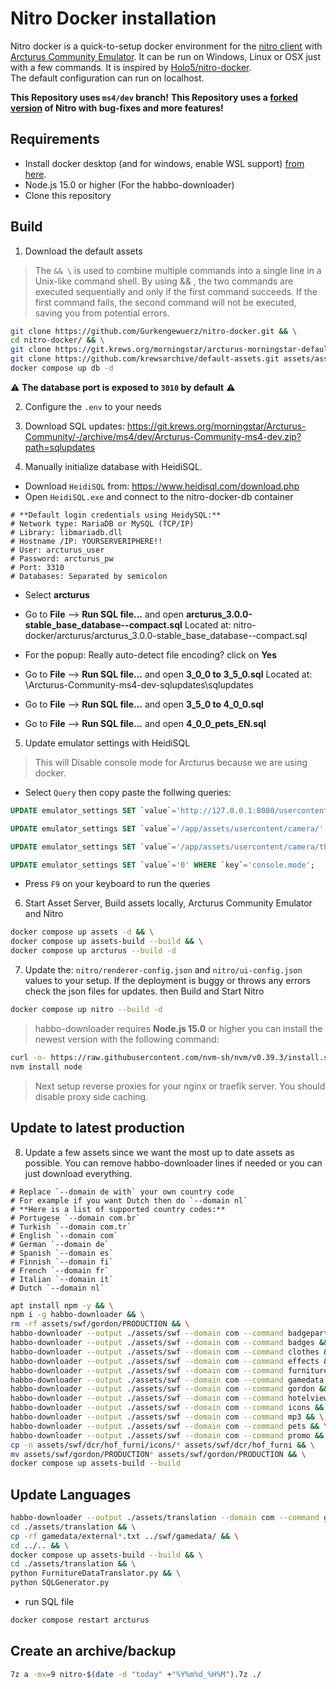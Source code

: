 # Nitro Docker installation
Nitro docker is a quick-to-setup docker environment for the [nitro client](https://github.com/billsonnn/nitro-react) with [Arcturus Community Emulator](https://git.krews.org/morningstar/Arcturus-Community). It can be run on Windows, Linux or OSX just with a few commands. It is inspired by [Holo5/nitro-docker](https://github.com/Holo5/nitro-docker).  
The default configuration can run on localhost.

**This Repository uses `ms4/dev` branch!**
**This Repository uses a [forked version](https://github.com/Gurkengewuerz/nitro) of Nitro with bug-fixes and more features!**

## Requirements
- Install docker desktop (and for windows, enable WSL support) [from here](https://www.docker.com/get-started/).
- Node.js 15.0 or higher (For the habbo-downloader)
- Clone this repository

## Build
1. Download the default assets

> The `&& \` is used to combine multiple commands into a single line in a Unix-like command shell. By using && \, the two commands are executed sequentially and only if the first command succeeds. If the first command fails, the second command will not be executed, saving you from potential errors.

```bash
git clone https://github.com/Gurkengewuerz/nitro-docker.git && \
cd nitro-docker/ && \
git clone https://git.krews.org/morningstar/arcturus-morningstar-default-swf-pack.git assets/swf/ && \
git clone https://github.com/krewsarchive/default-assets.git assets/assets/ && \
docker compose up db -d
```
⚠ **The database port is exposed to `3010` by default** ⚠


2. Configure the `.env` to your needs

3. Download SQL updates: 
https://git.krews.org/morningstar/Arcturus-Community/-/archive/ms4/dev/Arcturus-Community-ms4-dev.zip?path=sqlupdates

4. Manually initialize database with HeidiSQL.
- Download `HeidiSQL` from: https://www.heidisql.com/download.php
- Open `HeidiSQL.exe` and connect to the nitro-docker-db container

```text
# **Default login credentials using HeidySQL:**
# Network type: MariaDB or MySQL (TCP/IP)
# Library: libmariadb.dll
# Hostname /IP: YOURSERVERIPHERE!!
# User: arcturus_user
# Password: arcturus_pw
# Port: 3310
# Databases: Separated by semicolon
```

- Select **arcturus**

- Go to **File** --> **Run SQL file...**  and open **arcturus_3.0.0-stable_base_database--compact.sql** Located at: nitro-docker/arcturus/arcturus_3.0.0-stable_base_database--compact.sql

- For the popup: Really auto-detect file encoding? click on **Yes**

- Go to **File** --> **Run SQL file...**  and open **3_0_0 to 3_5_0.sql** Located at: \Arcturus-Community-ms4-dev-sqlupdates\sqlupdates

- Go to **File** --> **Run SQL file...**  and open **3_5_0 to 4_0_0.sql**

- Go to **File** --> **Run SQL file...**  and open **4_0_0_pets_EN.sql**


5. Update emulator settings with HeidiSQL
> This will Disable console mode for Arcturus because we are using docker.

- Select `Query` then copy paste the follwing queries:

```sql
UPDATE emulator_settings SET `value`='http://127.0.0.1:8080/usercontent/camera/' WHERE  `key`='camera.url';

UPDATE emulator_settings SET `value`='/app/assets/usercontent/camera/' WHERE  `key`='imager.location.output.camera';

UPDATE emulator_settings SET `value`='/app/assets/usercontent/camera/thumbnail/' WHERE  `key`='imager.location.output.thumbnail';

UPDATE emulator_settings SET `value`='0' WHERE `key`='console.mode';
```

- Press `F9` on your keyboard to run the queries

6. Start Asset Server, Build assets locally, Arcturus Community Emulator and Nitro

```bash
docker compose up assets -d && \
docker compose up assets-build --build && \
docker compose up arcturus --build -d
```

7. Update the: `nitro/renderer-config.json` and `nitro/ui-config.json` values to your setup. If the deployment is buggy or throws any errors check the json files for updates. then Build and Start Nitro

```bash
docker compose up nitro --build -d
```

> habbo-downloader requires **Node.js 15.0** or higher you can install the newest version with the following command:

```bash
curl -o- https://raw.githubusercontent.com/nvm-sh/nvm/v0.39.3/install.sh | bash && \
nvm install node
```

> Next setup reverse proxies for your nginx or traefik server. You should disable proxy side caching.


## Update to latest production

8. Update a few assets since we want the most up to date assets as possible. You can remove habbo-downloader lines if needed or you can just download everything.

```text
# Replace `--domain de with` your own country code
# For example if you want Dutch then do `--domain nl`
# **Here is a list of supported country codes:**
# Portugese `--domain com.br`
# Turkish `--domain com.tr`
# English `--domain com`
# German `--domain de`
# Spanish `--domain es`
# Finnish `--domain fi`
# French `--domain fr`
# Italian `--domain it`
# Dutch `--domain nl`
```

```bash
apt install npm -y && \
npm i -g habbo-downloader && \
rm -rf assets/swf/gordon/PRODUCTION && \
habbo-downloader --output ./assets/swf --domain com --command badgeparts && \
habbo-downloader --output ./assets/swf --domain com --command badges && \
habbo-downloader --output ./assets/swf --domain com --command clothes && \
habbo-downloader --output ./assets/swf --domain com --command effects && \
habbo-downloader --output ./assets/swf --domain com --command furnitures && \
habbo-downloader --output ./assets/swf --domain com --command gamedata && \
habbo-downloader --output ./assets/swf --domain com --command gordon && \
habbo-downloader --output ./assets/swf --domain com --command hotelview && \
habbo-downloader --output ./assets/swf --domain com --command icons && \
habbo-downloader --output ./assets/swf --domain com --command mp3 && \
habbo-downloader --output ./assets/swf --domain com --command pets && \
habbo-downloader --output ./assets/swf --domain com --command promo && \
cp -n assets/swf/dcr/hof_furni/icons/* assets/swf/dcr/hof_furni && \
mv assets/swf/gordon/PRODUCTION* assets/swf/gordon/PRODUCTION && \
docker compose up assets-build --build
```


## Update Languages

```bash
habbo-downloader --output ./assets/translation --domain com --command gamedata && \
cd ./assets/translation && \
cp -rf gamedata/external*.txt ../swf/gamedata/ && \
cd ../.. && \
docker compose up assets-build --build && \
cd ./assets/translation && \
python FurnitureDataTranslator.py && \
python SQLGenerator.py 
```

* run SQL file

```bash
docker compose restart arcturus
```

## Create an archive/backup

```bash
7z a -mx=9 nitro-$(date -d "today" +"%Y%m%d_%H%M").7z ./
```
